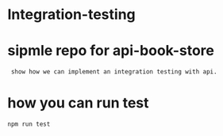 # Integration-testing

# sipmle repo for api-book-store

     show how we can implement an integration testing with api.

# how you can run test

    npm run test
